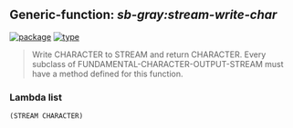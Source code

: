 ## Generic-function: ***sb-gray:stream-write-char***
[![package](https://img.shields.io/badge/Package-SB--GRAY-5f9ea0.svg?style=social&colorA=999999)](../) [![type](https://img.shields.io/badge/Type-Generic--Function-5f9ea0.svg?style=social&colorA=999999)](../#generic-function) 

> Write CHARACTER to STREAM and return CHARACTER. Every
> subclass of FUNDAMENTAL-CHARACTER-OUTPUT-STREAM must have a method
> defined for this function.

### Lambda list
```
(STREAM CHARACTER)
```
